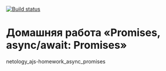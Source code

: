 [![Build status](https://ci.appveyor.com/api/projects/status/yhb4mwgwo17guapu?svg=true)](https://ci.appveyor.com/project/a-naraikin/ajs-homework-async-promises)
# Домашняя работа «Promises, async/await: Promises»
netology_ajs-homework_async_promises
